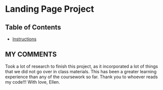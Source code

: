 # Landing Page Project

## Table of Contents

* [Instructions](#instructions)

## MY COMMENTS

Took a lot of research to finish this project, as it incorporated a lot of things that we did not go over in class materials. This has been a greater learning experience than any of the coursework so far. Thank you to whoever reads my code!!! With love, Ellen.
